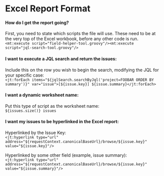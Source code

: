 # Excel Report Format

<h4> How do I get the report going? </h4>

First, you need to state which scripts the file will use.  These need to be at the very top of the Excel workbook, before any other code is run.  
`<mt:execute script="field-helper-tool.groovy"/><mt:execute script="jql-search-tool.groovy"/>`  

<h4>I want to execute a JQL search and return the issues:</h4>

Include this on the row you wish to begin the search, modifying the JQL for your specific case:  
`<jt:forEach items="${jqlSearch.searchByJql('project=FOOBAR ORDER BY summary')}" var="issue">[${issue.key}] ${issue.summary}</jt:forEach>`

<h4>I want a dynamic worksheet name:</h4>  

Put this type of script as the worksheet name:  
`${issues.size()} issues`

<h4>I want my issues to be hyperlinked in the Excel report:</h4>

Hyperlinked by the Issue Key:  
`<jt:hyperlink type="url" address="${requestContext.canonicalBaseUrl}/browse/${issue.key}" value="${issue.key}"/>` 

Hyperlinked by some other field (example, issue summary):  
`<jt:hyperlink type="url" address="${requestContext.canonicalBaseUrl}/browse/${issue.key}" value="${issue.summary}"/>`

